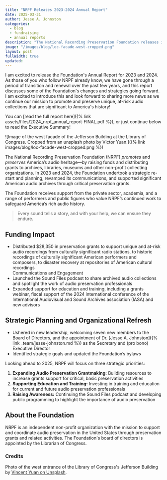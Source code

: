 ```yaml
---
title: "NRPF Releases 2023-2024 Annual Report"
date: 2025-03-31
author: Jesse A. Johnston
categories: 
  - blog
  - fundraising
  - annual reports
description: "The National Recording Preservation Foundation releases its annual report for 2024."
image: "/images/blog/loc-facade-west-cropped.png"
layout: post
fullWidth: true
updated: 
---
```


I am excited to release the Foundation's Annual Report for 2023 and 2024. As those of you who follow NRPF already know, we have gone through a period of transition and renewal over the past few years, and this report discusses some of the Foundation's changes and strategies going forward. I am excited to introduce this and look forward to sharing more news as we continue our mission to promote and preserve unique, at-risk audio collections that are significant to America's history!

You can [read the full report here]({% link assets/files/2024_nrpf_annual_report-FINAL.pdf %}), or just continue below to read the Executive Summary!

![Image of the west facade of the Jefferson Building at the Library of Congress. Cropped from an unsplash photo by Victor Yuan.]({% link images/blog/loc-facade-west-cropped.png %})

The National Recording Preservation Foundation (NRPF) _promotes_ and _preserves_ America’s audio heritage—by raising funds and distributing grants to archives, libraries, museums and other non-profit collecting organizations. In 2023 and 2024, the Foundation undertook a strategic re-start and planning, revamped its communications, and supported significant American audio archives through critical preservation grants.

The Foundation receives support from the private sector, academia, and a range of performers and public figures who value NRPF’s continued work to safeguard America’s rich audio history.

> Every sound tells a story, and with your help, we can ensure they endure.

## Funding Impact

* Distributed $28,350 in preservation grants to support unique and at-risk audio recordings from culturally significant radio stations, to historic recordings of culturally significant American performers and composers, to disaster recovery at repositories of American cultural recordings  
Communications and Engagement
* Launched the Sound Files podcast to share archived audio collections and spotlight the work of audio preservation professionals
* Expanded support for education and training, including a grants webinar, fiscal support of the 2024 international conference of the International Audiovisual and Sound Archives association (IASA) and new advisors

## Strategic Planning and Organizational Refresh

* Ushered in new leadership, welcoming seven new members to the Board of Directors, and the appointment of Dr. [Jesse A. Johnston]({% link _team/jesse-johnston.md %}) as the Secretary and (pro bono) Executive Director
* Identified strategic goals and updated the Foundation’s bylaws

Looking ahead to 2025, NRPF will focus on three strategic priorities:

1. **Expanding Audio Preservation Grantmaking:** Building resources to increase grants support for critical, basic preservation activities
2. **Supporting Education and Training:** Investing in training and education for current and future audio preservation professionals
3. **Raising Awareness:** Continuing the Sound Files podcast and developing public programming to highlight the importance of audio preservation

## About the Foundation

NRPF is an independent non-profit organization with the mission to support and coordinate audio preservation in the United States through preservation grants and related activities. The Foundation's board of directors is appointed by the Librarian of Congress.

### Credits

Photo of the west entrance of the Library of Congress's Jefferson Building by [Vincent Yuan on Unsplash](https://unsplash.com/photos/a-large-building-with-steps-leading-up-to-it-rdyr9wCOqTM).
